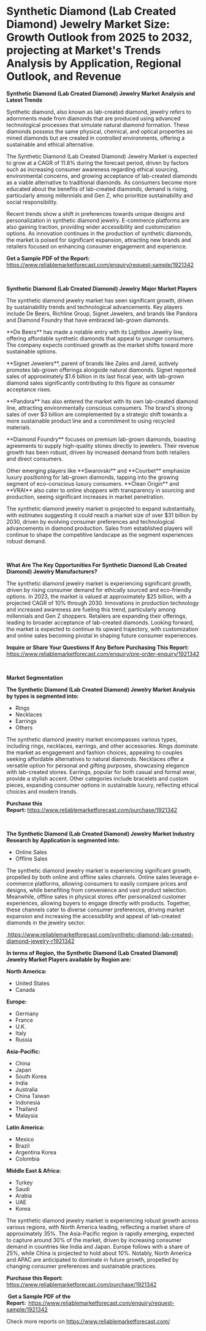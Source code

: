 <p><h1>Synthetic Diamond (Lab Created Diamond) Jewelry Market Size: Growth Outlook from 2025 to 2032, projecting at Market's Trends Analysis by Application, Regional Outlook, and Revenue</h1></p><p><strong>Synthetic Diamond (Lab Created Diamond) Jewelry Market Analysis and Latest Trends</strong></p>
<p><p>Synthetic diamond, also known as lab-created diamond, jewelry refers to adornments made from diamonds that are produced using advanced technological processes that simulate natural diamond formation. These diamonds possess the same physical, chemical, and optical properties as mined diamonds but are created in controlled environments, offering a sustainable and ethical alternative. </p><p>The Synthetic Diamond (Lab Created Diamond) Jewelry Market is expected to grow at a CAGR of 11.8% during the forecast period, driven by factors such as increasing consumer awareness regarding ethical sourcing, environmental concerns, and growing acceptance of lab-created diamonds as a viable alternative to traditional diamonds. As consumers become more educated about the benefits of lab-created diamonds, demand is rising, particularly among millennials and Gen Z, who prioritize sustainability and social responsibility.</p><p>Recent trends show a shift in preferences towards unique designs and personalization in synthetic diamond jewelry. E-commerce platforms are also gaining traction, providing wider accessibility and customization options. As innovation continues in the production of synthetic diamonds, the market is poised for significant expansion, attracting new brands and retailers focused on enhancing consumer engagement and experience.</p></p>
<p><strong>Get a Sample PDF of the Report:&nbsp;</strong> <a href="https://www.reliablemarketforecast.com/enquiry/request-sample/1921342?utm_campaign=2200&utm_medium=2&utm_source=Github&utm_content=ia&utm_term=04022025&utm_id=synthetic-diamond-lab-created-diamond-jewelry">https://www.reliablemarketforecast.com/enquiry/request-sample/1921342</a></p>
<p>&nbsp;</p>
<p><strong>Synthetic Diamond (Lab Created Diamond) Jewelry Major Market Players</strong></p>
<p><p>The synthetic diamond jewelry market has seen significant growth, driven by sustainability trends and technological advancements. Key players include De Beers, Richline Group, Signet Jewelers, and brands like Pandora and Diamond Foundry that have embraced lab-grown diamonds.</p><p>**De Beers** has made a notable entry with its Lightbox Jewelry line, offering affordable synthetic diamonds that appeal to younger consumers. The company expects continued growth as the market shifts toward more sustainable options.</p><p>**Signet Jewelers**, parent of brands like Zales and Jared, actively promotes lab-grown offerings alongside natural diamonds. Signet reported sales of approximately $1.6 billion in its last fiscal year, with lab-grown diamond sales significantly contributing to this figure as consumer acceptance rises. </p><p>**Pandora** has also entered the market with its own lab-created diamond line, attracting environmentally conscious consumers. The brand's strong sales of over $3 billion are complemented by a strategic shift towards a more sustainable product line and a commitment to using recycled materials.</p><p>**Diamond Foundry** focuses on premium lab-grown diamonds, boasting agreements to supply high-quality stones directly to jewelers. Their revenue growth has been robust, driven by increased demand from both retailers and direct consumers.</p><p>Other emerging players like **Swarovski** and **Courbet** emphasize luxury positioning for lab-grown diamonds, tapping into the growing segment of eco-conscious luxury consumers. **Clean Origin** and **VRAI** also cater to online shoppers with transparency in sourcing and production, seeing significant increases in market penetration.</p><p>The synthetic diamond jewelry market is projected to expand substantially, with estimates suggesting it could reach a market size of over $31 billion by 2030, driven by evolving consumer preferences and technological advancements in diamond production. Sales from established players will continue to shape the competitive landscape as the segment experiences robust demand.</p></p>
<p>&nbsp;</p>
<p><strong>What Are The Key Opportunities For Synthetic Diamond (Lab Created Diamond) Jewelry Manufacturers?</strong></p>
<p><p>The synthetic diamond jewelry market is experiencing significant growth, driven by rising consumer demand for ethically sourced and eco-friendly options. In 2023, the market is valued at approximately $25 billion, with a projected CAGR of 10% through 2030. Innovations in production technology and increased awareness are fueling this trend, particularly among millennials and Gen Z shoppers. Retailers are expanding their offerings, leading to broader acceptance of lab-created diamonds. Looking forward, the market is expected to continue its upward trajectory, with customization and online sales becoming pivotal in shaping future consumer experiences.</p></p>
<p><strong>Inquire or Share Your Questions If Any Before Purchasing This Report:</strong> <a href="https://www.reliablemarketforecast.com/enquiry/pre-order-enquiry/1921342?utm_campaign=2200&utm_medium=2&utm_source=Github&utm_content=ia&utm_term=04022025&utm_id=synthetic-diamond-lab-created-diamond-jewelry">https://www.reliablemarketforecast.com/enquiry/pre-order-enquiry/1921342</a></p>
<p>&nbsp;</p>
<p><strong>Market Segmentation</strong></p>
<p><strong>The Synthetic Diamond (Lab Created Diamond) Jewelry Market Analysis by types is segmented into:</strong></p>
<p><ul><li>Rings</li><li>Necklaces</li><li>Earrings</li><li>Others</li></ul></p>
<p><p>The synthetic diamond jewelry market encompasses various types, including rings, necklaces, earrings, and other accessories. Rings dominate the market as engagement and fashion choices, appealing to couples seeking affordable alternatives to natural diamonds. Necklaces offer a versatile option for personal and gifting purposes, showcasing elegance with lab-created stones. Earrings, popular for both casual and formal wear, provide a stylish accent. Other categories include bracelets and custom pieces, expanding consumer options in sustainable luxury, reflecting ethical choices and modern trends.</p></p>
<p><strong>Purchase this Report:&nbsp;</strong><a href="https://www.reliablemarketforecast.com/purchase/1921342?utm_campaign=2200&utm_medium=2&utm_source=Github&utm_content=ia&utm_term=04022025&utm_id=synthetic-diamond-lab-created-diamond-jewelry">https://www.reliablemarketforecast.com/purchase/1921342</a></p>
<p>&nbsp;</p>
<p><strong>The Synthetic Diamond (Lab Created Diamond) Jewelry Market Industry Research by Application is segmented into:</strong></p>
<p><ul><li>Online Sales</li><li>Offline Sales</li></ul></p>
<p><p>The synthetic diamond jewelry market is experiencing significant growth, propelled by both online and offline sales channels. Online sales leverage e-commerce platforms, allowing consumers to easily compare prices and designs, while benefiting from convenience and vast product selection. Meanwhile, offline sales in physical stores offer personalized customer experiences, allowing buyers to engage directly with products. Together, these channels cater to diverse consumer preferences, driving market expansion and increasing the accessibility and appeal of lab-created diamonds in the jewelry sector.</p></p>
<p><a href="https://www.reliablemarketforecast.com/synthetic-diamond-lab-created-diamond-jewelry-r1921342?utm_campaign=2200&utm_medium=2&utm_source=Github&utm_content=ia&utm_term=04022025&utm_id=synthetic-diamond-lab-created-diamond-jewelry">&nbsp;https://www.reliablemarketforecast.com/synthetic-diamond-lab-created-diamond-jewelry-r1921342</a></p>
<p><strong>In terms of Region, the Synthetic Diamond (Lab Created Diamond) Jewelry Market Players available by Region are:</strong></p>
<p>
    <p> <strong> North America: </strong>
        <ul>
            <li>United States</li>
            <li>Canada</li>
        </ul>
        </p> 
    <p> <strong> Europe: </strong>
        <ul>
            <li>Germany</li>
            <li>France</li>
            <li>U.K.</li>
            <li>Italy</li>
            <li>Russia</li>
        </ul>
        </p> 
    <p> <strong> Asia-Pacific: </strong>
        <ul>
            <li>China</li>
            <li>Japan</li>
            <li>South Korea</li>
            <li>India</li>
            <li>Australia</li>
            <li>China Taiwan</li>
            <li>Indonesia</li>
            <li>Thailand</li>
            <li>Malaysia</li>
        </ul>
        </p> 
    <p> <strong> Latin America: </strong>
        <ul>
            <li>Mexico</li>
            <li>Brazil</li>
            <li>Argentina Korea</li>
            <li>Colombia</li>
        </ul>
        </p> 
    <p> <strong> Middle East & Africa: </strong>
        <ul>
            <li>Turkey</li>
            <li>Saudi</li>
            <li>Arabia</li>
            <li>UAE</li>
            <li>Korea</li>
        </ul>
    </p>
    </p>
<p><p>The synthetic diamond jewelry market is experiencing robust growth across various regions, with North America leading, reflecting a market share of approximately 35%. The Asia-Pacific region is rapidly emerging, expected to capture around 30% of the market, driven by increasing consumer demand in countries like India and Japan. Europe follows with a share of 25%, while China is projected to hold about 10%. Notably, North America and APAC are anticipated to dominate in future growth, propelled by changing consumer preferences and sustainable practices.</p></p>
<p><strong>Purchase this Report: </strong><a href="https://www.reliablemarketforecast.com/purchase/1921342?utm_campaign=2200&utm_medium=2&utm_source=Github&utm_content=ia&utm_term=04022025&utm_id=synthetic-diamond-lab-created-diamond-jewelry">https://www.reliablemarketforecast.com/purchase/1921342</a></p>
<p>&nbsp;<strong>Get a Sample PDF of the Report:&nbsp;&nbsp;</strong><a href="https://www.reliablemarketforecast.com/enquiry/request-sample/1921342?utm_campaign=2200&utm_medium=2&utm_source=Github&utm_content=ia&utm_term=04022025&utm_id=synthetic-diamond-lab-created-diamond-jewelry">https://www.reliablemarketforecast.com/enquiry/request-sample/1921342</a></p>
<p><strong></strong></p>
<p>Check more reports on <a href="https://www.reliablemarketforecast.com/?utm_campaign=2200&utm_medium=2&utm_source=Github&utm_content=ia&utm_term=04022025&utm_id=synthetic-diamond-lab-created-diamond-jewelry">https://www.reliablemarketforecast.com/</a></p>